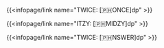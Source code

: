 {{<infopage/link name="TWICE: [🇵🇭ONCE]dp" >}}

{{<infopage/link name="ITZY: [🇵🇭MIDZY]dp" >}}

{{<infopage/link name="TWICE: [🇵🇭NSWER]dp" >}}